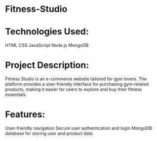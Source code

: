 # Fitness-Studio

# Technologies Used:
HTML
CSS
JavaScript
Node.js
MongoDB

# Project Description:
Fitness Studio is an e-commerce website tailored for gym lovers. The platform provides a user-friendly interface for purchasing gym-related products, making it easier for users to explore and buy their fitness essentials.

# Features:
User-friendly navigation
Secure user authentication and login
MongoDB database for storing user and product data

